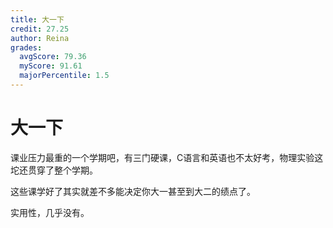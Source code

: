 ```yaml
---
title: 大一下
credit: 27.25
author: Reina
grades:
  avgScore: 79.36
  myScore: 91.61
  majorPercentile: 1.5
---
```


# 大一下

课业压力最重的一个学期吧，有三门硬课，C语言和英语也不太好考，物理实验这坨还贯穿了整个学期。

这些课学好了其实就差不多能决定你大一甚至到大二的绩点了。

实用性，几乎没有。